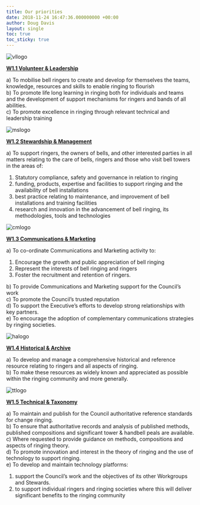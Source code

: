 ```yaml
---
title: Our priorities
date: 2018-11-24 16:47:36.000000000 +00:00
author: Doug Davis
layout: single
toc: true
toc_sticky: true
---
```

![vllogo](https://cccbr.org.uk/wp-content/uploads/elementor/thumbs/vllogo-o02l2w9cpaielutj3t4vk90nztm3fnzav02os4pnhc.png "vllogo") 

[**W1.1 Volunteer & Leadership**](../about/workgroups/volunteer-and-leadership/)

a) To mobilise bell ringers to create and develop for themselves the teams, knowledge, resources and skills to enable ringing to flourish  
b) To promote life long learning in ringing both for individuals and teams and the development of support mechanisms for ringers and bands of all abilities.  
c) To promote excellence in ringing through relevant technical and leadership training

![mslogo](https://cccbr.org.uk/wp-content/uploads/elementor/thumbs/mslogo-o02l2nsszs6tpd5th7h8ft5incrsie1ptu7bgn271c.png "mslogo") 

[**W1.2 Stewardship & Management**](../about/workgroups/stewardship-and-management/)

a) To support ringers, the owners of bells, and other interested parties in all matters relating to the care of bells, ringers and those who visit bell towers in the areas of:

  1. Statutory compliance, safety and governance in relation to ringing
  2. funding, products, expertise and facilities to support ringing and the availability of bell installations
  3. best practice relating to maintenance, and improvement of bell installations and training facilities
  4. research and innovation in the advancement of bell ringing, its methodologies, tools and technologies

![cmlogo](https://cccbr.org.uk/wp-content/uploads/elementor/thumbs/cmlogo-o02l2dgkwlso5nku5l0c6drg446r5pwo4f0z6lhixs.png "cmlogo") 

[**W1.3 Communications & Marketing**](../about/workgroups/communications-and-marketing/)

a) To co-ordinate Communications and Marketing activity to:

  1. Encourage the growth and public appreciation of bell ringing
  2. Represent the interests of bell ringing and ringers
  3. Foster the recruitment and retention of ringers.

b) To provide Communications and Marketing support for the Council’s work  
c) To promote the Council’s trusted reputation  
d) To support the Executive’s efforts to develop strong relationships with key partners.  
e) To encourage the adoption of complementary communications strategies by ringing societies.

![halogo](https://cccbr.org.uk/wp-content/uploads/elementor/thumbs/halogo-o02l2j3m1m0e3bcn8ng3lcc7ofeyfwj256xw2995wg.png "halogo") 

[**W1.4 Historical & Archive**](../about/workgroups/historical-and-archive/)

a) To develop and manage a comprehensive historical and reference resource relating to ringers and all aspects of ringing.  
b) To make these resources as widely known and appreciated as possible within the ringing community and more generally.

![ttlogo](https://cccbr.org.uk/wp-content/uploads/elementor/thumbs/ttlogo-o02l2shzxyd9beyzprida9ytma4mkvkdihgqv0v868.png "ttlogo") 

[**W1.5 Technical & Taxonomy**](../about/workgroups/technical-and-taxonomy/)

a) To maintain and publish for the Council authoritative reference standards for change ringing.  
b) To ensure that authoritative records and analysis of published methods, published compositions and significant tower & handbell peals are available.  
c) Where requested to provide guidance on methods, compositions and aspects of ringing theory.  
d) To promote innovation and interest in the theory of ringing and the use of technology to support ringing.  
e) To develop and maintain technology platforms:

  1. support the Council’s work and the objectives of its other Workgroups and Stewards.
  2. to support individual ringers and ringing societies where this will deliver significant benefits to the ringing community
